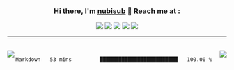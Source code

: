 <!-- # <p align = "center">nubisub</p> -->

### <p align = "center">Hi there, I'm [nubisub](https://nubisub.xyz) 👋 Reach me at :</p>

<div align = "center">

[<img src="https://img.shields.io/badge/Facebook-%231877F2.svg?style=for-the-badge&logo=Facebook&logoColor=white" />](#)
[<img src="https://img.shields.io/badge/Gmail-D14836?style=for-the-badge&logo=gmail&logoColor=white" />](#)
[<img src="https://img.shields.io/badge/linkedin-%230077B5.svg?style=for-the-badge&logo=linkedin&logoColor=white" />](#)
[<img src="https://img.shields.io/badge/Reddit-FF4500?style=for-the-badge&logo=reddit&logoColor=white" />](#)
[<img src="https://img.shields.io/badge/YouTube-%23FF0000.svg?style=for-the-badge&logo=YouTube&logoColor=white" />](#)

</div>

---

<br>

<div>
<a href="#">
  <img align="left" src="https://github-readme-stats.vercel.app/api?username=nubisub&show_icons=true&theme=react&line_height=33" />
</a>
<a href="#">
  <img align="right" src="https://github-readme-stats.vercel.app/api/top-langs/?username=nubisub&theme=react" />
</a>
</div>

<!--START_SECTION:waka-->
```text
Markdown   53 mins         █████████████████████████   100.00 % 
```
<!--END_SECTION:waka-->
